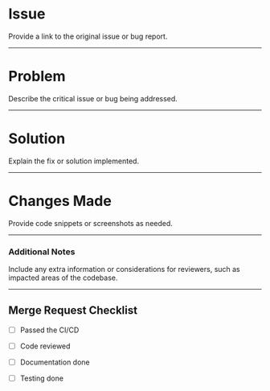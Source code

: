 # Issue
Provide a link to the original issue or bug report.

---

# Problem
Describe the critical issue or bug being addressed.

---

# Solution
Explain the fix or solution implemented.

---

# Changes Made
Provide code snippets or screenshots as needed.

---

### Additional Notes
Include any extra information or considerations for reviewers, such as impacted areas of the codebase.

---

## Merge Request Checklist
- [ ] Passed the CI/CD
- [ ] Code reviewed
- [ ] Documentation done
- [ ] Testing done

